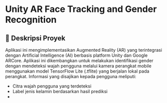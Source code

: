# Unity AR Face Tracking and Gender Recognition

## 📖 Deskripsi Proyek
Aplikasi ini mengimplementasikan Augmented Reality (AR) yang terintegrasi dengan Artificial Intelligence (AI) berbasis platform Unity dan Google ARCore. Aplikasi ini dikembangkan untuk melakukan identifikasi gender dengan mendeteksi wajah pengguna melalui kamera perangkat mobile menggunakan model TensorFlow Lite (.tflite) yang berjalan lokal pada perangkat. Informasi yang disajikan kepada pengguna meliputi:
* Citra wajah pengguna yang terdeteksi
* Label jenis kelamin berdasarkan hasil prediksi
* 